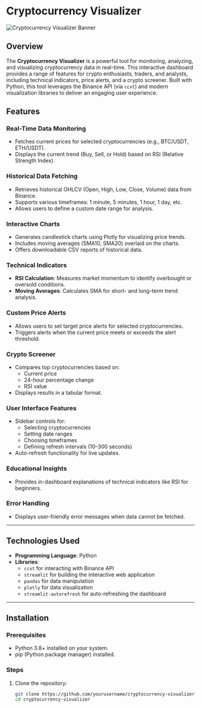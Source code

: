 # Cryptocurrency Visualizer

![Cryptocurrency Visualizer Banner](https://via.placeholder.com/1200x400.png?text=Cryptocurrency+Visualizer)

## Overview
The **Cryptocurrency Visualizer** is a powerful tool for monitoring, analyzing, and visualizing cryptocurrency data in real-time. This interactive dashboard provides a range of features for crypto enthusiasts, traders, and analysts, including technical indicators, price alerts, and a crypto screener. Built with Python, this tool leverages the Binance API (via `ccxt`) and modern visualization libraries to deliver an engaging user experience.

## Features
### **Real-Time Data Monitoring**
- Fetches current prices for selected cryptocurrencies (e.g., BTC/USDT, ETH/USDT).
- Displays the current trend (Buy, Sell, or Hold) based on RSI (Relative Strength Index).

### **Historical Data Fetching**
- Retrieves historical OHLCV (Open, High, Low, Close, Volume) data from Binance.
- Supports various timeframes: 1 minute, 5 minutes, 1 hour, 1 day, etc.
- Allows users to define a custom date range for analysis.

### **Interactive Charts**
- Generates candlestick charts using Plotly for visualizing price trends.
- Includes moving averages (SMA10, SMA20) overlaid on the charts.
- Offers downloadable CSV reports of historical data.

### **Technical Indicators**
- **RSI Calculation**: Measures market momentum to identify overbought or oversold conditions.
- **Moving Averages**: Calculates SMA for short- and long-term trend analysis.

### **Custom Price Alerts**
- Allows users to set target price alerts for selected cryptocurrencies.
- Triggers alerts when the current price meets or exceeds the alert threshold.

### **Crypto Screener**
- Compares top cryptocurrencies based on:
  - Current price
  - 24-hour percentage change
  - RSI value
- Displays results in a tabular format.

### **User Interface Features**
- Sidebar controls for:
  - Selecting cryptocurrencies
  - Setting date ranges
  - Choosing timeframes
  - Defining refresh intervals (10–300 seconds)
- Auto-refresh functionality for live updates.

### **Educational Insights**
- Provides in-dashboard explanations of technical indicators like RSI for beginners.

### **Error Handling**
- Displays user-friendly error messages when data cannot be fetched.

---

## Technologies Used
- **Programming Language**: Python
- **Libraries**:
  - `ccxt` for interacting with Binance API
  - `streamlit` for building the interactive web application
  - `pandas` for data manipulation
  - `plotly` for data visualization
  - `streamlit-autorefresh` for auto-refreshing the dashboard

---

## Installation

### Prerequisites
- Python 3.8+ installed on your system.
- pip (Python package manager) installed.

### Steps
1. Clone the repository:
   ```bash
   git clone https://github.com/yourusername/cryptocurrency-visualizer.git
   cd cryptocurrency-visualizer
